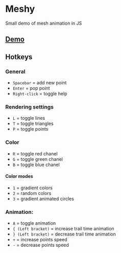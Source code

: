 # Meshy
Small demo of mesh animation in JS

## [Demo](https://lunat1q.github.io/Meshy/)

## Hotkeys

### General
- `Spacebar` = add new point
- `Enter` = pop point
- `Right-click` = toggle help

### Rendering settings

- `L` = toggle lines
- `T` = toggle triangles
- `P` = toggle points

### Color

- `R` = toggle red chanel
- `G` = toggle green chanel
- `B` = toggle blue chanel

#### Color modes

- `1` = gradient colors
- `2` = random colors
- `3` = gradient animated circles

### Animation:

- `A` = toggle animation
- `{ (Left bracket)` = increase trail time animation
- `} (Left bracket)` = decrease trail time animation
- `+` = increase points speed
- `-` = decrease points speed
